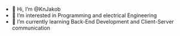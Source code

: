 - 👋 Hi, I’m @KnJakob
- 👀 I’m interested in Programming and electrical Engineering
- 🌱 I’m currently learning Back-End Development and Client-Server communication
